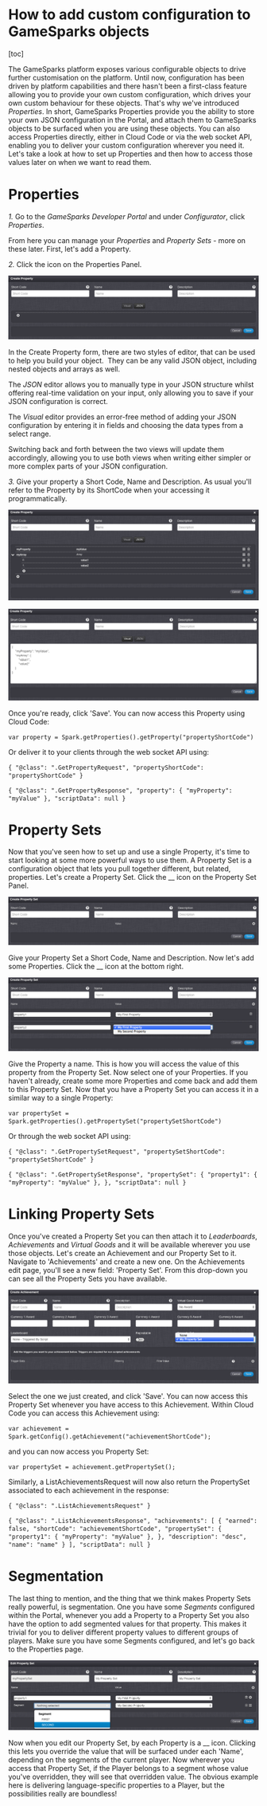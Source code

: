 # How to add custom configuration to GameSparks objects

[toc]

The GameSparks platform exposes various configurable objects to drive further customisation on the platform. Until now, configuration has been driven by platform capabilities and there hasn't been a first-class feature allowing you to provide your own custom configuration, which drives your own custom behaviour for these objects. That's why we've introduced *Properties*. In short, GameSparks Properties provide you the ability to store your own JSON configuration in the Portal, and attach them to GameSparks objects to be surfaced when you are using these objects. You can also access Properties directly, either in Cloud Code or via the web socket API, enabling you to deliver your custom configuration wherever you need it. Let's take a look at how to set up Properties and then how to access those values later on when we want to read them.

# Properties

*1.* Go to the *GameSparks Developer Portal* and under *Configurator*, click *Properties*.

From here you can manage your *Properties* and *Property Sets* \- more on these later. First, let's add a Property.

*2.* Click the icon on the Properties Panel.

![](img/CustomConfig/1.png)

In the Create Property form, there are two styles of editor, that can be used to help you build your object.  They can be any valid JSON object, including nested objects and arrays as well.

The *JSON* editor allows you to manually type in your JSON structure whilst offering real-time validation on your input, only allowing you to save if your JSON configuration is correct.

The *Visual* editor provides an error-free method of adding your JSON configuration by entering it in fields and choosing the data types from a select range.

Switching back and forth between the two views will update them accordingly, allowing you to use both views when writing either simpler or more complex parts of your JSON configuration.

*3.* Give your property a Short Code, Name and Description. As usual you'll refer to the Property by its ShortCode when your accessing it programmatically.

![](img/CustomConfig/2.png)

![](img/CustomConfig/3.png)

Once you're ready, click 'Save'. You can now access this Property using Cloud Code:

```
var property = Spark.getProperties().getProperty("propertyShortCode")

```

Or deliver it to your clients through the web socket API using:

```
{ "@class": ".GetPropertyRequest", "propertyShortCode": "propertyShortCode" }
```

```
{ "@class": ".GetPropertyResponse", "property": { "myProperty": "myValue" }, "scriptData": null }
```

# Property Sets

Now that you've seen how to set up and use a single Property, it's time to start looking at some more powerful ways to use them. A Property Set is a configuration object that lets you pull together different, but related, properties. Let's create a Property Set. Click the __ icon on the Property Set Panel.

![](img/CustomConfig/4.png)

Give your Property Set a Short Code, Name and Description. Now let's add some Properties. Click the __ icon at the bottom right.

![](img/CustomConfig/5.png)

Give the Property a name. This is how you will access the value of this property from the Property Set. Now select one of your Properties. If you haven't already, create some more Properties and come back and add them to this Property Set. Now that you have a Property Set you can access it in a similar way to a single Property:

```
var propertySet = Spark.getProperties().getPropertySet("propertySetShortCode")
```

Or through the web socket API using:

```
{ "@class": ".GetPropertySetRequest", "propertySetShortCode": "propertySetShortCode" }
```
```
{ "@class": ".GetPropertySetResponse", "propertySet": { "property1": { "myProperty": "myValue" }, }, "scriptData": null }
```

# Linking Property Sets

Once you've created a Property Set you can then attach it to *Leaderboards*, *Achievements* and *Virtual Goods* and it will be available wherever you use those objects. Let's create an Achievement and our Property Set to it. Navigate to 'Achievements' and create a new one. On the Achievements edit page, you'll see a new field: 'Property Set'. From this drop-down you can see all the Property Sets you have available.

![](img/CustomConfig/6.png)

Select the one we just created, and click 'Save'. You can now access this Property Set whenever you have access to this Achievement. Within Cloud Code you can access this Achievement using:

```
var achievement = Spark.getConfig().getAchievement("achievementShortCode");
```
and you can now access you Property Set:
```
var propertySet = achievement.getPropertySet();
```
Similarly, a ListAchievementsRequest will now also return the PropertySet associated to each achievement in the response:
```
{ "@class": ".ListAchievementsRequest" }
```

```
{ "@class": ".ListAchievementsResponse", "achievements": [ { "earned": false, "shortCode": "achievementShortCode", "propertySet": { "property1": { "myProperty": "myValue" }, }, "description": "desc", "name": "name" } ], "scriptData": null }

```

# Segmentation

The last thing to mention, and the thing that we think makes Property Sets really powerful, is segmentation. One you have some *Segments* configured within the Portal, whenever you add a Property to a Property Set you also have the option to add segmented values for that property. This makes it trivial for you to deliver different property values to different groups of players. Make sure you have some Segments configured, and let's go back to the Properties page.

![](img/CustomConfig/7.png)

Now when you edit our Property Set, by each Property is a __ icon. Clicking this lets you override the value that will be surfaced under each 'Name', depending on the segments of the current player. Now wherever you access that Property Set, if the Player belongs to a segment whose value you've overridden, they will see that overridden value. The obvious example here is delivering language-specific properties to a Player, but the possibilities really are boundless!
